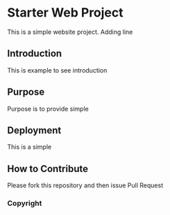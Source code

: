 # Starter Web Project

This is a simple website project. Adding line

## Introduction

This is example to see introduction

## Purpose

Purpose is to provide simple

## Deployment

This is a simple

## How to Contribute

Please fork this repository and then issue Pull Request

### Copyright